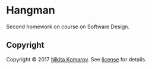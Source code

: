# Hangman
Second homework on course on Software Design.

## Copyright
Copyright © 2017 [Nikita Komarov]. See [license] for details.

[Nikita Komarov]: https://github.com/glazastyi/
[license]: LICENSE.txt
